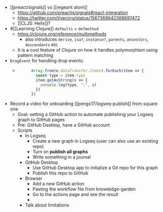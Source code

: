 - [[preact/signals]] vs [[regeant atom]]
	- https://github.com/preactjs/signals#react-integration
	- https://twitter.com/tiyecirru/status/1567368642366697472
	- [[CLJS: Helix]]?
- #[[Learning Clojure]] `defmulti` + `defmethod`
	- https://clojure.org/reference/multimethods
		- also introduces `derive`, `isa?`, `instance?`, `parents`, `ancestors`, `descendants` etc
	- It is a cool feature of Clojure on how it handles polymorphism using pattern matching
- `DragEvent` for handling drop events:
	- ```js
	        Array.from(e.dataTransfer.items).forEach(item => {
	          const type = item.type
	          item.getAsString(s => {
	            console.log(type, ":", s)
	          })
	        })
	  
	  ```
- Record a video for onboarding [[pengx17/logseq-publish]] from square one
	- Goal: setting a GitHub action to automate publishing your Logseq graph to GitHub pages
	- Pre: GitHub Desktop, have a GitHub account
	- Scripts
		- In Logseq
			- Create a new graph in Logseq (user can also use an existing repo)
			- Turn on **publish all graphs**
			- Write something in a journal
		- GitHub Desktop
			- Use GitHub Desktop app to initialize a Git repo for this graph
			- Publish this repo to GitHub
		- Browser
			- Add a new GitHub action
			- Pasting the workflow file from knowledge-garden
			- Go to the actions page and see the result
			-
		- Talk about limitations
